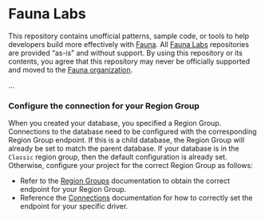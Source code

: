 # Fauna Labs

This repository contains unofficial patterns, sample code, or tools to help developers build more effectively with [Fauna][fauna]. All [Fauna Labs][fauna-labs] repositories are provided “as-is” and without support. By using this repository or its contents, you agree that this repository may never be officially supported and moved to the [Fauna organization][fauna-organization].

...

### Configure the connection for your Region Group
When you created your database, you specified a Region Group.  Connections to the database need to be configured with the corresponding Region Group endpoint.  If this is a child database, the Region Group will already be set to match the parent database.  If your database is in the `Classic` region group, then the default configuration is already set.  Otherwise, configure your project for the correct Region Group as follows:

- Refer to the [Region Groups](https://docs.fauna.com/fauna/current/api/fql/region_groups#how-to-use-region-groups) documentation to obtain the correct endpoint for your Region Group.
- Reference the [Connections](https://docs.fauna.com/fauna/current/drivers/connections.html) documentation for how to correctly set the endpoint for your specific driver.

[fauna]: https://www.fauna.com/
[fauna-labs]: https://github.com/fauna-labs
[fauna-organization]: https://github.com/fauna

